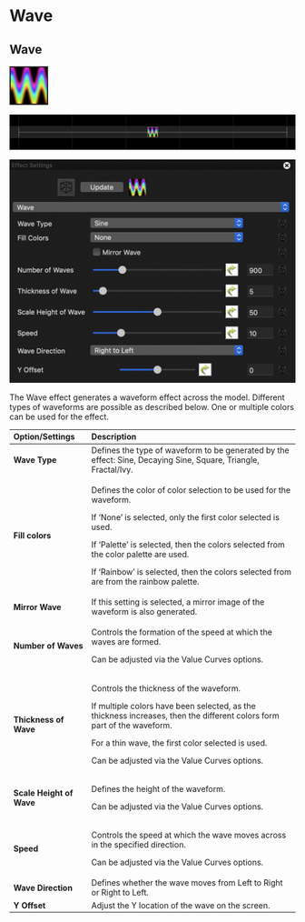 # Wave

## Wave

![Icon](../../.gitbook/assets/image%20%28281%29.png)

![Sequencer Grid](../../.gitbook/assets/image%20%28576%29.png)

![](../../.gitbook/assets/image%20%28590%29.png)

The Wave effect generates a waveform effect across the model. Different types of waveforms are possible as described below.  One or multiple colors can be used for the effect.

<table>
  <thead>
    <tr>
      <th style="text-align:left">Option/Settings</th>
      <th style="text-align:left">Description</th>
    </tr>
  </thead>
  <tbody>
    <tr>
      <td style="text-align:left"><b>Wave Type</b>
      </td>
      <td style="text-align:left">Defines the type of waveform to be generated by the effect: Sine, Decaying
        Sine, Square, Triangle, Fractal/Ivy.</td>
    </tr>
    <tr>
      <td style="text-align:left"><b>Fill colors</b>
      </td>
      <td style="text-align:left">
        <p>Defines the color of color selection to be used for the waveform.</p>
        <p>If &#x2018;None&#x2019; is selected, only the first color selected is
          used.</p>
        <p>If &#x2018;Palette&#x2019; is selected, then the colors selected from
          the color palette are used.</p>
        <p>If &#x2018;Rainbow&#x2019; is selected, then the colors selected from
          are from the rainbow palette.</p>
      </td>
    </tr>
    <tr>
      <td style="text-align:left"><b>Mirror Wave</b>
      </td>
      <td style="text-align:left">If this setting is selected, a mirror image of the waveform is also generated.</td>
    </tr>
    <tr>
      <td style="text-align:left"><b>Number of Waves</b>
      </td>
      <td style="text-align:left">
        <p>Controls the formation of the speed at which the waves are formed.</p>
        <p>Can be adjusted via the Value Curves options.</p>
      </td>
    </tr>
    <tr>
      <td style="text-align:left"><b>Thickness of Wave</b>
      </td>
      <td style="text-align:left">
        <p>Controls the thickness of the waveform.</p>
        <p>If multiple colors have been selected, as the thickness increases, then
          the different colors form part of the waveform.</p>
        <p>For a thin wave, the first color selected is used.</p>
        <p>Can be adjusted via the Value Curves options.</p>
      </td>
    </tr>
    <tr>
      <td style="text-align:left"><b>Scale Height of Wave</b>
      </td>
      <td style="text-align:left">
        <p>Defines the height of the waveform.</p>
        <p>Can be adjusted via the Value Curves options.</p>
      </td>
    </tr>
    <tr>
      <td style="text-align:left"><b>Speed</b>
      </td>
      <td style="text-align:left">
        <p>Controls the speed at which the wave moves across in the specified direction.</p>
        <p>Can be adjusted via the Value Curves options.</p>
      </td>
    </tr>
    <tr>
      <td style="text-align:left"><b>Wave Direction</b>
      </td>
      <td style="text-align:left">Defines whether the wave moves from Left to Right or Right to Left.</td>
    </tr>
    <tr>
      <td style="text-align:left"><b>Y Offset</b>
      </td>
      <td style="text-align:left">Adjust the Y location of the wave on the screen.</td>
    </tr>
  </tbody>
</table>